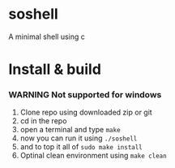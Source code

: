 # soshell
A minimal shell using c


# Install & build
### WARNING Not supported for windows
1) Clone repo using downloaded zip or git
2) cd in the repo
3) open a terminal and type `make`
4) now you can run it using `./soshell`
5) and to top it all of `sudo make install`
6) Optinal clean environment using `make clean`
